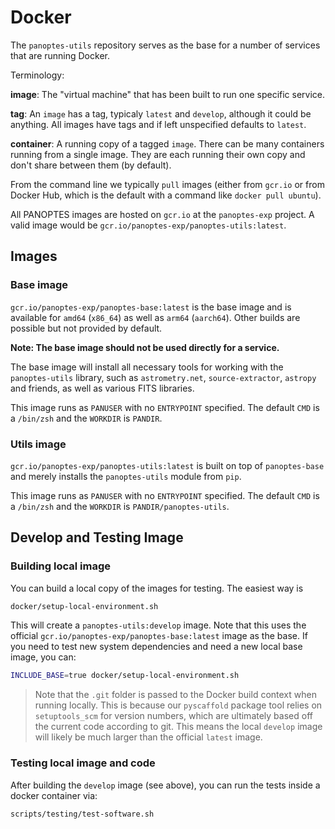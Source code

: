 # Docker

The `panoptes-utils` repository serves as the base for a number of services that are running Docker. 

Terminology:

**image**: The "virtual machine" that has been built to run one specific service. 

**tag**: An `image` has a tag, typicaly `latest` and `develop`, although it could be anything. All images have tags and if left unspecified defaults to `latest`.

**container**: A running copy of a tagged `image`. There can be many containers running from a single image. They are each running their own copy and don't share between them (by default).

From the command line we typically `pull` images (either from `gcr.io` or from Docker Hub, which is the default with a command like `docker pull ubuntu`). 

All PANOPTES images are hosted on `gcr.io` at the `panoptes-exp` project. A valid
image would be `gcr.io/panoptes-exp/panoptes-utils:latest`.

## Images

### Base image

`gcr.io/panoptes-exp/panoptes-base:latest` is the base image and is available for `amd64` (`x86_64`) as well as `arm64` (`aarch64`). Other builds are possible but not provided by default.

**Note: The base image should not be used directly for a service.**

The base image will install all necessary tools for working with the `panoptes-utils` library, such as `astrometry.net`, `source-extractor`, `astropy` and friends, as well as various FITS libraries.  

This image runs as `PANUSER` with no `ENTRYPOINT` specified. The default `CMD` is a `/bin/zsh` and the `WORKDIR` is `PANDIR`.

### Utils image

`gcr.io/panoptes-exp/panoptes-utils:latest` is built on top of `panoptes-base` and merely installs the `panoptes-utils` module from `pip`.

This image runs as `PANUSER` with no `ENTRYPOINT` specified. The default `CMD` is a `/bin/zsh` and the `WORKDIR` is `PANDIR/panoptes-utils`.

## Develop and Testing Image

### Building local image

You can build a local copy of the images for testing. The easiest way is

```bash
docker/setup-local-environment.sh
``` 

This will create a `panoptes-utils:develop` image. Note that this uses the official
`gcr.io/panoptes-exp/panoptes-base:latest` image as the base. If you need to test
new system dependencies and need a new local base image, you can:

```bash
INCLUDE_BASE=true docker/setup-local-environment.sh
``` 

> Note that the `.git` folder is passed to the Docker build context when running locally.
This is because our `pyscaffold` package tool relies on `setuptools_scm` for version
numbers, which are ultimately based off the current code according to git.  This means
the local `develop` image will likely be much larger than the official `latest` image.

### Testing local image and code

After building the `develop` image (see above), you can run the tests inside a docker container via:

```bash
scripts/testing/test-software.sh
```
